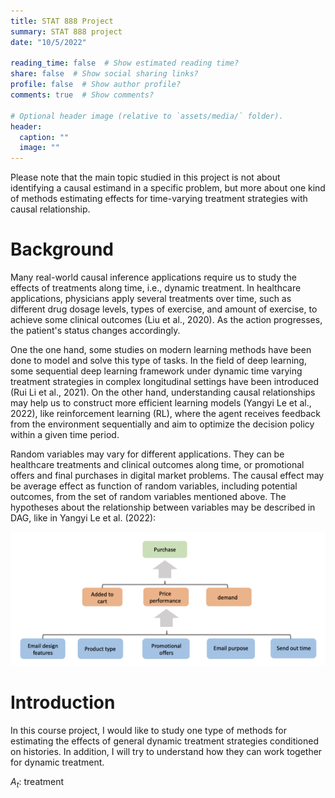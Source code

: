 ```yaml
---
title: STAT 888 Project
summary: STAT 888 project
date: "10/5/2022"

reading_time: false  # Show estimated reading time?
share: false  # Show social sharing links?
profile: false  # Show author profile?
comments: true  # Show comments?

# Optional header image (relative to `assets/media/` folder).
header:
  caption: ""
  image: ""
---
```

Please note that the main topic studied in this project is not about identifying a causal estimand in a specific problem, but more about one kind of methods estimating effects for time-varying treatment strategies with causal relationship.

# Background

Many real-world causal inference applications require us to study the effects of treatments along time, i.e., dynamic treatment. In healthcare applications, physicians apply several treatments over time, such as different drug dosage levels, types of exercise, and amount of exercise, to achieve some clinical outcomes (Liu et al., 2020). As the action progresses, the patient's status changes accordingly. 

One the one hand, some studies on modern learning methods have been done to model and solve this type of tasks. In the field of deep learning, some sequential deep learning framework under dynamic time varying treatment strategies in complex longitudinal settings have been introduced (Rui Li et al., 2021). On the other hand, understanding causal relationships may help us to construct more efficient learning models (Yangyi Le et al., 2022), like reinforcement learning (RL), where the agent receives feedback from the environment sequentially and aim to optimize the decision policy within a given time period. 

Random variables may vary for different applications. They can be healthcare treatments and clinical outcomes along time, or promotional offers and final purchases in digital market problems. The causal effect may be average effect as function of random variables, including potential outcomes, from the set of random variables mentioned above. The hypotheses about the relationship between variables may be described in DAG, like in Yangyi Le et al. (2022):

![hw2](featured.png)

# Introduction

In this course project, I would like to study one type of methods for estimating the effects of general dynamic treatment strategies conditioned on histories. In addition, I will try to understand how they can work together for dynamic treatment. 

$A_t$: treatment
